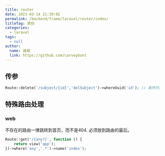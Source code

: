 ```yaml
---
title: router
date: 2023-03-14 21:39:02
permalink: /backend/frame/laravel/router/index/
titleTag: 原创
categories: 
  - laravel
tags: 
  - null
author: 
  name: 诚城
  link: https://github.com/carveybunt
---
```


## 传参

```php
Route::delete('/subject/{id}','delSubject')->whereUuid('id'); // 条件约束
```

## 特殊路由处理

### web

不存在的路由一律跳转到首页，而不是404. 必须放到路由的最后。

```php
Route::get('/{any?}', function () {
    return view('app');
})->where('any','.*')->name('index');
```
